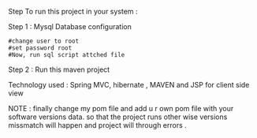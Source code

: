 Step To run this project in your system :

Step 1 : Mysql Database configuration

	#change user to root 
	#set password root 
	#Now, run sql script attched file
     

Step 2 :
	Run this maven project

Technology used : Spring MVC, hibernate , MAVEN
		and JSP for client side view

NOTE : finally change my pom file and add u r own pom file with your software versions data.
              so that the project runs other wise versions missmatch will happen and project will through errors .
